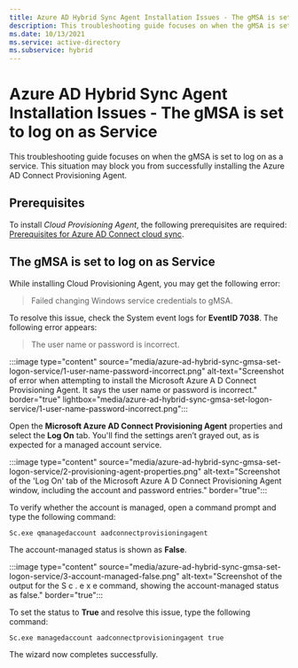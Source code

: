```yaml
---
title: Azure AD Hybrid Sync Agent Installation Issues - The gMSA is set to log on as Service
description: This troubleshooting guide focuses on when the gMSA is set to log on as a service. It helps unblock you to install the Azure AD Connect Provisioning Agent.
ms.date: 10/13/2021
ms.service: active-directory
ms.subservice: hybrid
---
```


# Azure AD Hybrid Sync Agent Installation Issues - The gMSA is set to log on as Service

This troubleshooting guide focuses on when the gMSA is set to log on as a service. This situation may block you from successfully installing the Azure AD Connect Provisioning Agent.

## Prerequisites

To install *Cloud Provisioning Agent*, the following prerequisites are required: [Prerequisites for Azure AD Connect cloud sync](/azure/active-directory/cloud-sync/how-to-prerequisites).

## The gMSA is set to log on as Service

While installing Cloud Provisioning Agent, you may get the following error:

> Failed changing Windows service credentials to gMSA.

To resolve this issue, check the System event logs for **EventID 7038**. The following error appears:

> The user name or password is incorrect.

:::image type="content" source="media/azure-ad-hybrid-sync-gmsa-set-logon-service/1-user-name-password-incorrect.png" alt-text="Screenshot of error when attempting to install the Microsoft Azure A D Connect Provisioning Agent. It says the user name or password is incorrect." border="true" lightbox="media/azure-ad-hybrid-sync-gmsa-set-logon-service/1-user-name-password-incorrect.png":::

Open the **Microsoft Azure AD Connect Provisioning Agent** properties and select the **Log On** tab. You'll find the settings aren’t grayed out, as is expected for a managed account service.

:::image type="content" source="media/azure-ad-hybrid-sync-gmsa-set-logon-service/2-provisioning-agent-properties.png" alt-text="Screenshot of the 'Log On' tab of the Microsoft Azure A D Connect Provisioning Agent window, including the account and password entries." border="true":::

To verify whether the account is managed, open a command prompt and type the following command:

```console
Sc.exe qmanagedaccount aadconnectprovisioningagent
```

The account-managed status is shown as **False**.

:::image type="content" source="media/azure-ad-hybrid-sync-gmsa-set-logon-service/3-account-managed-false.png" alt-text="Screenshot of the output for the S c . e x e command, showing the account-managed status as false." border="true":::

To set the status to **True** and resolve this issue, type the following command:

```console
Sc.exe managedaccount aadconnectprovisioningagent true
```

The wizard now completes successfully.
